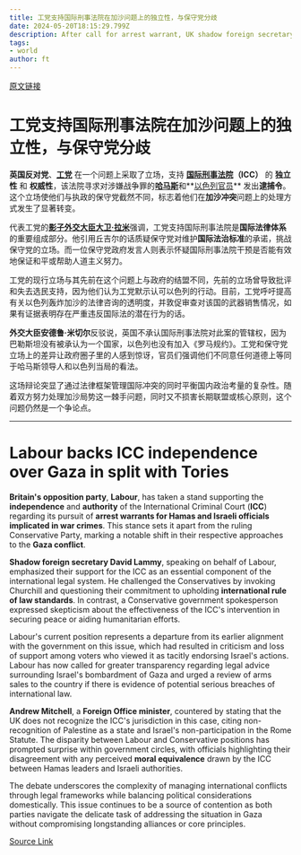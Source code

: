 ```yaml
---
title: 工党支持国际刑事法院在加沙问题上的独立性，与保守党分歧
date: 2024-05-20T18:15:29.799Z
description: After call for arrest warrant, UK shadow foreign secretary David Lammy calls court “cornerstone” of justice system
tags: 
- world
author: ft
---
```


[原文链接](https://ft.com/content/230b8bdb-c98c-489e-be64-728083c9d970)

# 工党支持国际刑事法院在加沙问题上的独立性，与保守党分歧

**英国反对党**、**[工党](https://en.wikipedia.org/wiki/Labour_Party_(UK))** 在一个问题上采取了立场，支持 **[国际刑事法院](https://en.wikipedia.org/wiki/International_Criminal_Court)（ICC）** 的 **独立性** 和 **权威性**，该法院寻求对涉嫌战争罪的[**哈马斯**](https://en.wikipedia.org/wiki/Hamas)和**[以色列官员](https://en.wikipedia.Multiplier-free/wiki/Politics_of_Israel)** 发出**逮捕令**。这个立场使他们与执政的保守党截然不同，标志着他们在**加沙冲突**问题上的处理方式发生了显著转变。

代表工党的[**影子外交大臣大卫·拉米**](https://en.wikipedia.org/wiki/David_Lammy)强调，工党支持国际刑事法院是**国际法律体系**的重要组成部分。他引用丘吉尔的话质疑保守党对维护**国际法治标准**的承诺，挑战保守党的立场。而一位保守党政府发言人则表示怀疑国际刑事法院干预是否能有效地保证和平或帮助人道主义努力。

工党的现行立场与其先前在这个问题上与政府的结盟不同，先前的立场曾导致批评和失去选民支持，因为他们认为工党默示认可以色列的行动。目前，工党呼吁提高有关以色列轰炸加沙的法律咨询的透明度，并敦促审查对该国的武器销售情况，如果有证据表明存在严重违反国际法的潜在行为的话。

**外交大臣安德鲁·米切尔**反驳说，英国不承认国际刑事法院对此案的管辖权，因为巴勒斯坦没有被承认为一个国家，以色列也没有加入《罗马规约》。工党和保守党立场上的差异让政府圈子里的人感到惊讶，官员们强调他们不同意任何道德上等同于哈马斯领导人和以色列当局的看法。

这场辩论突显了通过法律框架管理国际冲突的同时平衡国内政治考量的复杂性。随着双方努力处理加沙局势这一棘手问题，同时又不损害长期联盟或核心原则，这个问题仍然是一个争论点。

---

# Labour backs ICC independence over Gaza in split with Tories 

**Britain's opposition party**, **Labour**, has taken a stand supporting the **independence** and **authority** of the International Criminal Court (**ICC**) regarding its pursuit of **arrest warrants for Hamas and Israeli officials implicated in war crimes**. This stance sets it apart from the ruling Conservative Party, marking a notable shift in their respective approaches to the **Gaza conflict**. 

**Shadow foreign secretary David Lammy**, speaking on behalf of Labour, emphasized their support for the ICC as an essential component of the international legal system. He challenged the Conservatives by invoking Churchill and questioning their commitment to upholding **international rule of law standards**. In contrast, a Conservative government spokesperson expressed skepticism about the effectiveness of the ICC's intervention in securing peace or aiding humanitarian efforts. 

Labour's current position represents a departure from its earlier alignment with the government on this issue, which had resulted in criticism and loss of support among voters who viewed it as tacitly endorsing Israel's actions. Labour has now called for greater transparency regarding legal advice surrounding Israel's bombardment of Gaza and urged a review of arms sales to the country if there is evidence of potential serious breaches of international law. 

**Andrew Mitchell**, a **Foreign Office minister**, countered by stating that the UK does not recognize the ICC's jurisdiction in this case, citing non-recognition of Palestine as a state and Israel's non-participation in the Rome Statute. The disparity between Labour and Conservative positions has prompted surprise within government circles, with officials highlighting their disagreement with any perceived **moral equivalence** drawn by the ICC between Hamas leaders and Israeli authorities. 

The debate underscores the complexity of managing international conflicts through legal frameworks while balancing political considerations domestically. This issue continues to be a source of contention as both parties navigate the delicate task of addressing the situation in Gaza without compromising longstanding alliances or core principles.

[Source Link](https://ft.com/content/230b8bdb-c98c-489e-be64-728083c9d970)

